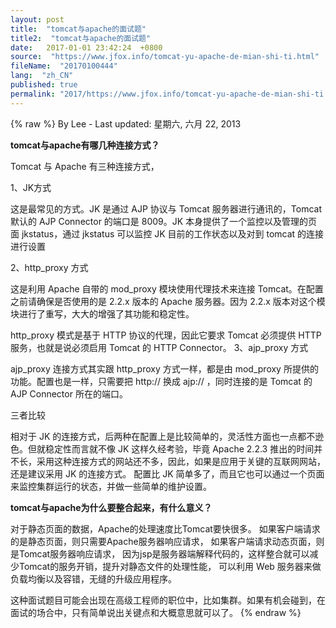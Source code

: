 ```yaml
---
layout: post
title:  "tomcat与apache的面试题"
title2:  "tomcat与apache的面试题"
date:   2017-01-01 23:42:24  +0800
source:  "https://www.jfox.info/tomcat-yu-apache-de-mian-shi-ti.html"
fileName:  "20170100444"
lang:  "zh_CN"
published: true
permalink: "2017/https://www.jfox.info/tomcat-yu-apache-de-mian-shi-ti.html"
---
```

{% raw %}
By Lee - Last updated: 星期六, 六月 22, 2013

**tomcat与apache有哪几种连接方式？**

Tomcat 与 Apache 有三种连接方式，

1、JK方式

这是最常见的方式。JK 是通过 AJP 协议与 Tomcat 服务器进行通讯的，Tomcat 默认的 AJP Connector 的端口是 8009。JK 本身提供了一个监控以及管理的页面 jkstatus，通过 jkstatus 可以监控 JK 目前的工作状态以及对到 tomcat 的连接进行设置

2、http_proxy 方式

这是利用 Apache 自带的 mod_proxy 模块使用代理技术来连接 Tomcat。在配置之前请确保是否使用的是 2.2.x 版本的 Apache 服务器。因为 2.2.x 版本对这个模块进行了重写，大大的增强了其功能和稳定性。

http_proxy 模式是基于 HTTP 协议的代理，因此它要求 Tomcat 必须提供 HTTP 服务，也就是说必须启用 Tomcat 的 HTTP Connector。
3、ajp_proxy 方式

ajp_proxy 连接方式其实跟 http_proxy 方式一样，都是由 mod_proxy 所提供的功能。配置也是一样，只需要把 http:// 换成 ajp:// ，同时连接的是 Tomcat 的 AJP Connector 所在的端口。

三者比较

相对于 JK 的连接方式，后两种在配置上是比较简单的，灵活性方面也一点都不逊色。但就稳定性而言就不像 JK 这样久经考验，毕竟 Apache 2.2.3 推出的时间并不长，采用这种连接方式的网站还不多，因此，如果是应用于关键的互联网网站，还是建议采用 JK 的连接方式。
配置比 JK 简单多了，而且它也可以通过一个页面来监控集群运行的状态，并做一些简单的维护设置。

**tomcat与apache为什么要整合起来，有什么意义？**

对于静态页面的数据，Apache的处理速度比Tomcat要快很多。
如果客户端请求的是静态页面，则只需要Apache服务器响应请求，
如果客户端请求动态页面，则是Tomcat服务器响应请求，
因为jsp是服务器端解释代码的，这样整合就可以减少Tomcat的服务开销，提升对静态文件的处理性能，
可以利用 Web 服务器来做负载均衡以及容错，无缝的升级应用程序。

这种面试题目可能会出现在高级工程师的职位中，比如集群。如果有机会碰到，在面试的场合中，只有简单说出关键点和大概意思就可以了。
{% endraw %}